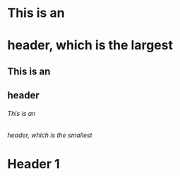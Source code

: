 # This is an <h1> header, which is the largest
## This is an <h2> header
###### This is an <h6> header, which is the smallest
# Header 1

